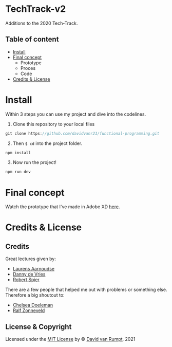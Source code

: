 # TechTrack-v2
Additions to the 2020 Tech-Track.

## Table of content
- [Install](#install)
- [Final concept](#final-concept)
  - Prototype
  - Proces 
  - Code
- [Credits & License](#credits--license)

# Install
Within 3 steps you can use my project and dive into the codelines.

1. Clone this repository to your local files
```js
git clone https://github.com/davidvanr21/functional-programming.git
```
2. Then ```$ cd``` into the project folder.
```js
npm install
```
3. Now run the project!
```js
npm run dev
```

# Final concept

Watch the prototype that I've made in Adobe XD [here](https://xd.adobe.com/view/1e9ea04d-a1aa-40b8-9b5f-229c5f7e1a55-4bcd/?fullscreen).

# Credits & License
## Credits
Great lectures given by:
- [Laurens Aarnoudse](https://github.com/Razpudding)
- [Danny de Vries](https://github.com/dandevri)
- [Robert Spier](https://github.com/roberrrt-s)

There are a few people that helped me out with problems or something else. Therefore a big shoutout to:
- [Chelsea Doeleman](https://github.com/chelseadoeleman)
- [Ralf Zonneveld](https://github.com/ralfz123)

## License & Copyright
Licensed under the [MIT License](https://github.com/davidvanr21/functional-programming/blob/main/LICENSE) by © [David van Rumpt](https://github.com/davidvanr21), 2021
